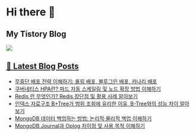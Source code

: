 # Hi there 👋

## My Tistory Blog

<p>
    <a href="https://kylo8.tistory.com"><img src="https://img.shields.io/badge/Tistory-000000?style=flat-square&logo=Tistory&logoColor=white"/>
</p>

## 📕 Latest Blog Posts

<ul><li><a href='https://kylo8.tistory.com/entry/%EB%AC%B4%EC%A4%91%EB%8B%A8-%EB%B0%B0%ED%8F%AC-%EC%A0%84%EB%9E%B5-%EC%9D%B4%ED%95%B4%ED%95%98%EA%B8%B0-%EB%A1%A4%EB%A7%81-%EB%B0%B0%ED%8F%AC-%EB%B8%94%EB%A3%A8%EA%B7%B8%EB%A6%B0-%EB%B0%B0%ED%8F%AC-%EC%B9%B4%EB%82%98%EB%A6%AC-%EB%B0%B0%ED%8F%AC' target='_blank'>무중단 배포 전략 이해하기: 롤링 배포, 블루그린 배포, 카나리 배포</a></li><li><a href='https://kylo8.tistory.com/entry/%EC%BF%A0%EB%B2%84%EB%84%A4%ED%8B%B0%EC%8A%A4-HPA%EB%9E%80-%ED%8C%8C%EB%93%9C-%EC%9E%90%EB%8F%99-%EC%8A%A4%EC%BC%80%EC%9D%BC%EB%A7%81-%EB%B0%8F-%EB%85%B8%EB%93%9C-%ED%99%95%EC%9E%A5-%EB%B0%A9%EB%B2%95-%EC%9D%B4%ED%95%B4%ED%95%98%EA%B8%B0' target='_blank'>쿠버네티스 HPA란? 파드 자동 스케일링 및 노드 확장 방법 이해하기</a></li><li><a href='https://kylo8.tistory.com/entry/Redis-%EB%9E%80-%EB%AC%B4%EC%97%87%EC%9D%B8%EA%B0%80-Redis-%EC%9E%A5%EB%8B%A8%EC%A0%90-%EB%B0%8F-%ED%99%9C%EC%9A%A9-%EC%82%AC%EB%A1%80-%EC%95%8C%EC%95%84%EB%B3%B4%EA%B8%B0' target='_blank'>Redis 란 무엇인가? Redis 장단점 및 활용 사례 알아보기</a></li><li><a href='https://kylo8.tistory.com/entry/%EC%9D%B8%EB%8D%B1%EC%8A%A4-%EC%9E%90%EB%A3%8C%EA%B5%AC%EC%A1%B0-BTree%EA%B0%80-%EB%B2%94%EC%9C%84-%EC%A1%B0%ED%9A%8C%EC%97%90-%EC%9C%A0%EB%A6%AC%ED%95%9C-%EC%9D%B4%EC%9C%A0-B-Tree%EC%99%80%EC%9D%98-%EC%84%B1%EB%8A%A5-%EC%B0%A8%EC%9D%B4-%EC%95%8C%EC%95%84%EB%B3%B4%EA%B8%B0' target='_blank'>인덱스 자료구조 B+Tree가 범위 조회에 유리한 이유, B-Tree와의 성능 차이 알아보기</a></li><li><a href='https://kylo8.tistory.com/entry/MongoDB-%EB%8D%B0%EC%9D%B4%ED%84%B0-%EB%B0%B1%EC%97%85%ED%95%98%EB%8A%94-%EB%B0%A9%EB%B2%95-%EB%85%BC%EB%A6%AC%EC%A0%81%C2%B7%EB%AC%BC%EB%A6%AC%EC%A0%81-%EB%B0%B1%EC%97%85-%EC%9D%B4%ED%95%B4%ED%95%98%EA%B8%B0' target='_blank'>MongoDB 데이터 백업하는 방법: 논리적&middot;물리적 백업 이해하기</a></li><li><a href='https://kylo8.tistory.com/entry/MongoDB-Journal%EA%B3%BC-Oplog-%EC%B0%A8%EC%9D%B4%EC%A0%90-%EB%B0%8F-%EC%82%AC%EC%9A%A9-%EB%AA%A9%EC%A0%81-%EC%9D%B4%ED%95%B4%ED%95%98%EA%B8%B0' target='_blank'>MongoDB Journal과 Oplog 차이점 및 사용 목적 이해하기</a></li></ul>